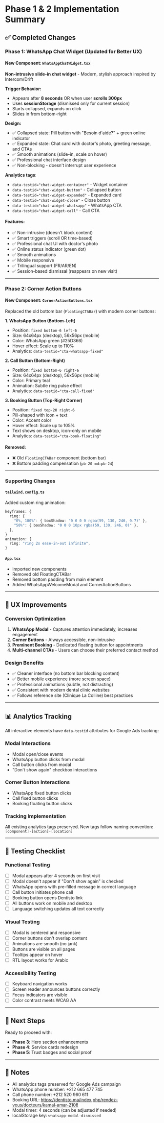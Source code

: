 # Phase 1 & 2 Implementation Summary

## ✅ Completed Changes

### **Phase 1: WhatsApp Chat Widget** (Updated for Better UX)

#### New Component: `WhatsAppChatWidget.tsx`
**Non-intrusive slide-in chat widget** - Modern, stylish approach inspired by Intercom/Drift

**Trigger Behavior:**
- Appears after **8 seconds** OR when user **scrolls 300px**
- Uses **sessionStorage** (dismissed only for current session)
- Starts collapsed, expands on click
- Slides in from bottom-right

**Design:**
- ✅ Collapsed state: Pill button with "Besoin d'aide?" + green online indicator
- ✅ Expanded state: Chat card with doctor's photo, greeting message, and CTAs
- ✅ Smooth animations (slide-in, scale on hover)
- ✅ Professional chat interface design
- ✅ Non-blocking - doesn't interrupt user experience

**Analytics tags**:
- `data-testid="chat-widget-container"` - Widget container
- `data-testid="chat-widget-button"` - Collapsed button
- `data-testid="chat-widget-expanded"` - Expanded card
- `data-testid="chat-widget-close"` - Close button
- `data-testid="chat-widget-whatsapp"` - WhatsApp CTA
- `data-testid="chat-widget-call"` - Call CTA

#### Features:
- ✅ Non-intrusive (doesn't block content)
- ✅ Smart triggers (scroll OR time-based)
- ✅ Professional chat UI with doctor's photo
- ✅ Online status indicator (green dot)
- ✅ Smooth animations
- ✅ Mobile responsive
- ✅ Trilingual support (FR/AR/EN)
- ✅ Session-based dismissal (reappears on new visit)

---

### **Phase 2: Corner Action Buttons**

#### New Component: `CornerActionButtons.tsx`
Replaced the old bottom bar (`FloatingCTABar`) with modern corner buttons:

**1. WhatsApp Button (Bottom-Left)**
- Position: `fixed bottom-6 left-6`
- Size: 64x64px (desktop), 56x56px (mobile)
- Color: WhatsApp green (#25D366)
- Hover effect: Scale up to 110%
- Analytics: `data-testid="cta-whatsapp-fixed"`

**2. Call Button (Bottom-Right)**
- Position: `fixed bottom-6 right-6`
- Size: 64x64px (desktop), 56x56px (mobile)
- Color: Primary teal
- Animation: Subtle ring pulse effect
- Analytics: `data-testid="cta-call-fixed"`

**3. Booking Button (Top-Right Corner)**
- Position: `fixed top-20 right-6`
- Pill-shaped with icon + text
- Color: Accent color
- Hover effect: Scale up to 105%
- Text shows on desktop, icon-only on mobile
- Analytics: `data-testid="cta-book-floating"`

#### Removed:
- ❌ Old `FloatingCTABar` component (bottom bar)
- ❌ Bottom padding compensation (`pb-20 md:pb-24`)

---

### **Supporting Changes**

#### `tailwind.config.ts`
Added custom ring animation:
```typescript
keyframes: {
  ring: {
    "0%, 100%": { boxShadow: "0 0 0 0 rgba(59, 130, 246, 0.7)" },
    "50%": { boxShadow: "0 0 0 10px rgba(59, 130, 246, 0)" },
  },
}
animation: {
  ring: "ring 2s ease-in-out infinite",
}
```

#### `App.tsx`
- Imported new components
- Removed old FloatingCTABar
- Removed bottom padding from main element
- Added WhatsAppWelcomeModal and CornerActionButtons

---

## 🎯 UX Improvements

### **Conversion Optimization**
1. **WhatsApp Modal** - Captures attention immediately, increases engagement
2. **Corner Buttons** - Always accessible, non-intrusive
3. **Prominent Booking** - Dedicated floating button for appointments
4. **Multi-channel CTAs** - Users can choose their preferred contact method

### **Design Benefits**
- ✅ Cleaner interface (no bottom bar blocking content)
- ✅ Better mobile experience (more screen space)
- ✅ Professional animations (subtle, not distracting)
- ✅ Consistent with modern dental clinic websites
- ✅ Follows reference site (Clinique La Colline) best practices

---

## 📊 Analytics Tracking

All interactive elements have `data-testid` attributes for Google Ads tracking:

### Modal Interactions
- Modal open/close events
- WhatsApp button clicks from modal
- Call button clicks from modal
- "Don't show again" checkbox interactions

### Corner Button Interactions
- WhatsApp fixed button clicks
- Call fixed button clicks
- Booking floating button clicks

### Tracking Implementation
All existing analytics tags preserved. New tags follow naming convention:
`[component]-[action]-[location]`

---

## 🧪 Testing Checklist

### Functional Testing
- [ ] Modal appears after 4 seconds on first visit
- [ ] Modal doesn't appear if "Don't show again" is checked
- [ ] WhatsApp opens with pre-filled message in correct language
- [ ] Call button initiates phone call
- [ ] Booking button opens Dentisto link
- [ ] All buttons work on mobile and desktop
- [ ] Language switching updates all text correctly

### Visual Testing
- [ ] Modal is centered and responsive
- [ ] Corner buttons don't overlap content
- [ ] Animations are smooth (no jank)
- [ ] Buttons are visible on all pages
- [ ] Tooltips appear on hover
- [ ] RTL layout works for Arabic

### Accessibility Testing
- [ ] Keyboard navigation works
- [ ] Screen reader announces buttons correctly
- [ ] Focus indicators are visible
- [ ] Color contrast meets WCAG AA

---

## 🚀 Next Steps

Ready to proceed with:
- **Phase 3**: Hero section enhancements
- **Phase 4**: Service cards redesign
- **Phase 5**: Trust badges and social proof

---

## 📝 Notes

- All analytics tags preserved for Google Ads campaign
- WhatsApp phone number: +212 665 477 745
- Call phone number: +212 520 960 611
- Booking URL: https://dentisto.ma/index.php/rendez-vous/docteurs/kamal-amar-2108
- Modal timer: 4 seconds (can be adjusted if needed)
- localStorage key: `whatsapp-modal-dismissed`
